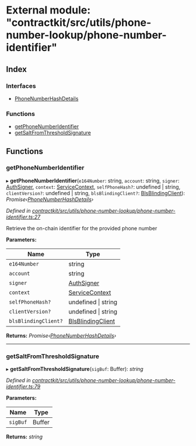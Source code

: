 # External module: "contractkit/src/utils/phone-number-lookup/phone-number-identifier"

## Index

### Interfaces

* [PhoneNumberHashDetails](../interfaces/_contractkit_src_utils_phone_number_lookup_phone_number_identifier_.phonenumberhashdetails.md)

### Functions

* [getPhoneNumberIdentifier](_contractkit_src_utils_phone_number_lookup_phone_number_identifier_.md#getphonenumberidentifier)
* [getSaltFromThresholdSignature](_contractkit_src_utils_phone_number_lookup_phone_number_identifier_.md#getsaltfromthresholdsignature)

## Functions

###  getPhoneNumberIdentifier

▸ **getPhoneNumberIdentifier**(`e164Number`: string, `account`: string, `signer`: [AuthSigner](_contractkit_src_utils_phone_number_lookup_phone_number_lookup_.md#authsigner), `context`: [ServiceContext](../interfaces/_contractkit_src_utils_phone_number_lookup_phone_number_lookup_.servicecontext.md), `selfPhoneHash?`: undefined | string, `clientVersion?`: undefined | string, `blsBlindingClient?`: [BlsBlindingClient](../interfaces/_contractkit_src_utils_phone_number_lookup_bls_blinding_client_.blsblindingclient.md)): *Promise‹[PhoneNumberHashDetails](../interfaces/_contractkit_src_utils_phone_number_lookup_phone_number_identifier_.phonenumberhashdetails.md)›*

*Defined in [contractkit/src/utils/phone-number-lookup/phone-number-identifier.ts:27](https://github.com/celo-org/celo-monorepo/blob/master/packages/contractkit/src/utils/phone-number-lookup/phone-number-identifier.ts#L27)*

Retrieve the on-chain identifier for the provided phone number

**Parameters:**

Name | Type |
------ | ------ |
`e164Number` | string |
`account` | string |
`signer` | [AuthSigner](_contractkit_src_utils_phone_number_lookup_phone_number_lookup_.md#authsigner) |
`context` | [ServiceContext](../interfaces/_contractkit_src_utils_phone_number_lookup_phone_number_lookup_.servicecontext.md) |
`selfPhoneHash?` | undefined &#124; string |
`clientVersion?` | undefined &#124; string |
`blsBlindingClient?` | [BlsBlindingClient](../interfaces/_contractkit_src_utils_phone_number_lookup_bls_blinding_client_.blsblindingclient.md) |

**Returns:** *Promise‹[PhoneNumberHashDetails](../interfaces/_contractkit_src_utils_phone_number_lookup_phone_number_identifier_.phonenumberhashdetails.md)›*

___

###  getSaltFromThresholdSignature

▸ **getSaltFromThresholdSignature**(`sigBuf`: Buffer): *string*

*Defined in [contractkit/src/utils/phone-number-lookup/phone-number-identifier.ts:79](https://github.com/celo-org/celo-monorepo/blob/master/packages/contractkit/src/utils/phone-number-lookup/phone-number-identifier.ts#L79)*

**Parameters:**

Name | Type |
------ | ------ |
`sigBuf` | Buffer |

**Returns:** *string*
